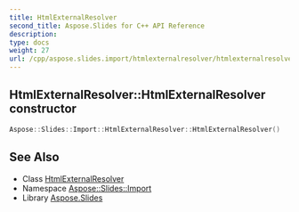```yaml
---
title: HtmlExternalResolver
second_title: Aspose.Slides for C++ API Reference
description: 
type: docs
weight: 27
url: /cpp/aspose.slides.import/htmlexternalresolver/htmlexternalresolver/
---
```

## HtmlExternalResolver::HtmlExternalResolver constructor




```cpp
Aspose::Slides::Import::HtmlExternalResolver::HtmlExternalResolver()
```

## See Also

* Class [HtmlExternalResolver](../)
* Namespace [Aspose::Slides::Import](../../)
* Library [Aspose.Slides](../../../)
